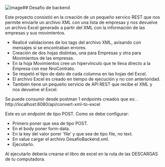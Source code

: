 ![image](https://github.com/user-attachments/assets/0e21bf29-617c-4d4d-8582-8364797e436c)## Desafio de backend 

Este proyecto consistió en la creación de un pequeño servico REST que nos permite enviarle un archivo XML con una lista de empresas y nos devuelve un archivo Excel generado a partir del XML con la información de las empresas y sus movimientos.

- Realicé validaciones de los tags del archivo XML, avisando con mensajes si se encontraban errores.
- Creación de dos hojas distintas, una para Empresas y otra para Movimientos de las empresas.
- En la hoja Movimientos cree un hipervínculo que te lleva directo a la Empresa con ese NroContrato.
- Se respetó el tipo de dato de cada columna en las hojas del Excel.
- El archivo Excel es creado en tiempo de ejecución y no con anterioridad.
- También tiene un pequeño servicio de API REST que recibe el XML y nos devuelve el Excel.

Se puede consumir desde postman 1 endpoints creados que es:
 . http://localhost:8080/api/convert-xml-to-excel

Este es un endpoint de tipo POST.
Como se debe configurar:
- Primero poner que sea de tipo POST.
- En el body poner form-data.
- En la key del valor porer 'file' y que sea de tipo file, no text.
- En value cargar el archivo DesafioBackend.xml.
- Ejecutarlo.

Al ejecutarlo debería crearse el libro de excel en la ruta de las DESCARGAS de tu computadora.

